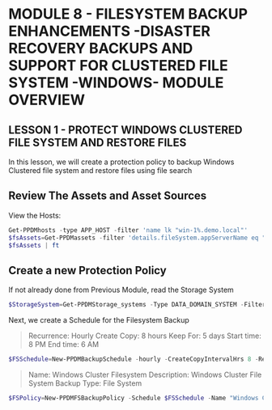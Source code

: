 # MODULE 8 - FILESYSTEM BACKUP ENHANCEMENTS -DISASTER RECOVERY BACKUPS AND SUPPORT FOR CLUSTERED FILE SYSTEM -WINDOWS- MODULE OVERVIEW

## LESSON 1 - PROTECT WINDOWS CLUSTERED FILE SYSTEM AND RESTORE FILES

In this lesson, we will create a protection policy to backup  Windows Clustered file system and restore files using file search

## Review The Assets and Asset Sources

View the Hosts:

```Powershell
Get-PPDMhosts -type APP_HOST -filter 'name lk "win-1%.demo.local"'
$fsAssets=Get-PPDMassets -filter 'details.fileSystem.appServerName eq "win-clus01"'
$fsAssets | ft
```

## Create a new Protection Policy

If not already done from Previous Module, read the Storage System

```Powershell
$StorageSystem=Get-PPDMStorage_systems -Type DATA_DOMAIN_SYSTEM -Filter {name eq "ddve-01.demo.local"}
```

Next, we create a Schedule for the Filesystem Backup

>Recurrence: Hourly
>Create Copy: 8 hours
>Keep For: 5 days
>Start time: 8 PM
>End time: 6 AM

```Powershell
$FSSchedule=New-PPDMBackupSchedule -hourly -CreateCopyIntervalHrs 8 -RetentionUnit DAY -RetentionInterval 5
```

>Name: Windows Cluster Filesystem
>Description: Windows Cluster File System Backup
>Type: File System

```Powershell
$FSPolicy=New-PPDMFSBackupPolicy -Schedule $FSSchedule -Name "Windows Cluster Filesystem" -Description "Windows Cluster File System Backup" -StorageSystemID $StorageSystem.id -enabled -indexingEnabled -ignoreMissingSystemStateFiles
```